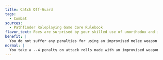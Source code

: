 ```yaml
---
title: Catch Off-Guard
tags:
  - Combat
sources:
  - Pathfinder Roleplaying Game Core Rulebook
flavor_text: Foes are surprised by your skilled use of unorthodox and improvised weapons.
benefit: |
  You do not suffer any penalties for using an improvised melee weapon. Unarmed opponents are flat-footed against any attacks you make with an improvised melee weapon.
normal: |
  You take a --4 penalty on attack rolls made with an improvised weapon.
---
```


